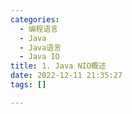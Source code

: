 ```yaml
---
categories:
  - 编程语言
  - Java
  - Java语言
  - Java IO
title: 1. Java NIO概述  
date: 2022-12-11 21:35:27  
tags: []  

---
```

